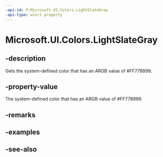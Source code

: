 ```yaml
---
-api-id: P:Microsoft.UI.Colors.LightSlateGray
-api-type: winrt property
---
```


<!-- Property syntax
public Windows.UI.Color LightSlateGray { get; }
-->

# Microsoft.UI.Colors.LightSlateGray

## -description

Gets the system-defined color that has an ARGB value of #FF778899.

## -property-value

The system-defined color that has an ARGB value of #FF778899.

## -remarks

## -examples

## -see-also
